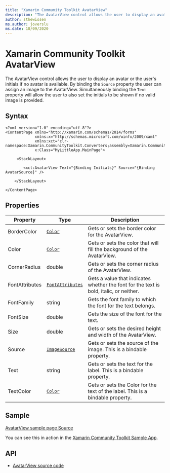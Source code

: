 ```yaml
---
title: "Xamarin Community Toolkit AvatarView"
description: "The AvatarView control allows the user to display an avatar or the user's initials if no avatar is available."
author: sthewissen
ms.author: joverslu
ms.date: 10/09/2020
---
```


# Xamarin Community Toolkit  AvatarView

The AvatarView control allows the user to display an avatar or the user's initials if no avatar is available. By binding the `Source` property the user can assign an image to the AvatarView. Simultaneously binding the `Text` property will allow the user to also set the initials to be shown if no valid image is provided.

## Syntax

```xaml
<?xml version="1.0" encoding="utf-8"?>
<ContentPage xmlns="http://xamarin.com/schemas/2014/forms"
             xmlns:x="http://schemas.microsoft.com/winfx/2009/xaml"
             xmlns:xct="clr-namespace:Xamarin.CommunityToolkit.Converters;assembly=Xamarin.CommunityToolkit"
             x:Class="MyLittleApp.MainPage">

     <StackLayout>

        <xct:AvatarView Text="{Binding Initials}" Source="{Binding AvatarSource}" />

    </StackLayout>

</ContentPage>
```

## Properties

|Property  |Type  |Description  |
|---------|---------|---------|
| BorderColor | [`Color`](xref:Xamarin.Forms.Color)| Gets or sets the border color for the AvatarView. |
| Color | [`Color`](xref:Xamarin.Forms.Color) | Gets or sets the color that will fill the background of the AvatarView. |
| CornerRadius | double | Gets or sets the corner radius of the AvatarView. |
| FontAttributes | [`FontAttributes`](xref:Xamarin.Forms.FontAttributes) | Gets a value that indicates whether the font for the text is bold, italic, or neither. |
| FontFamily | string | Gets the font family to which the font for the text belongs. |
| FontSize | double | Gets the size of the font for the text. |
| Size | double | Gets or sets the desired height and width of the AvatarView. |
| Source | [`ImageSource`](xref:Xamarin.Forms.ImageSource) | Gets or sets the source of the image. This is a bindable property. |
| Text | string | Gets or sets the text for the label. This is a bindable property. |
| TextColor | [`Color`](xref:Xamarin.Forms.Color)| Gets or sets the Color for the text of the label. This is a bindable property. |

## Sample

[AvatarView sample page Source](https://github.com/xamarin/XamarinCommunityToolkit/blob/main/XamarinCommunityToolkitSample/Pages/Views/AvatarViewPage.xaml)

You can see this in action in the [Xamarin Community Toolkit Sample App](https://github.com/xamarin/XamarinCommunityToolkit).

## API

* [AvatarView source code](https://github.com/xamarin/XamarinCommunityToolkit/blob/main/XamarinCommunityToolkit/Views/AvatarView.shared.cs)
